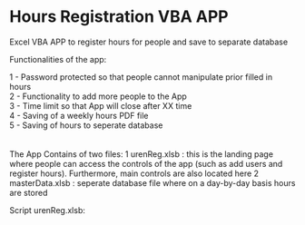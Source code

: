 # Hours Registration VBA APP
Excel VBA APP to register hours for people and save to separate database

Functionalities of the app:
 <div> 1 - Password protected so that people cannot manipulate prior filled in hours </div>
 <div> 2 - Functionality to add more people to the App </div> 
 <div> 3 - Time limit so that App will close after XX time </div> 
 <div> 4 - Saving of a weekly hours PDF file </div>
 <div> 5 - Saving of hours to seperate database </div> 
<br></br>  
The App Contains of two files: 
1 urenReg.xlsb : this is the landing page where people can access the controls of the app (such as add users and register hours). Furthermore, main controls are also located here
2 masterData.xlsb : seperate database file where on a day-by-day basis hours are stored 


Script urenReg.xlsb:


